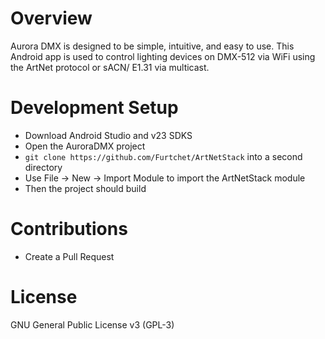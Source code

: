 # Overview #

Aurora DMX is designed to be simple, intuitive, and easy to use. This Android app is used to control lighting devices on DMX-512 via WiFi using the ArtNet protocol or sACN/ E1.31 via multicast.

# Development Setup #

* Download Android Studio and v23 SDKS
* Open the AuroraDMX project
* `git clone https://github.com/Furtchet/ArtNetStack` into a second directory
* Use File -> New -> Import Module to import the ArtNetStack module
* Then the project should build

# Contributions #

* Create a Pull Request

# License # 

GNU General Public License v3 (GPL-3) 


